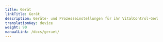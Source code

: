 ```yaml
---
title: Gerät
linkTitle: Gerät
description: Geräte- und Prozesseinstellungen für ihr VitalControl-Gerät
translationKey: device
weight: 90
manualLink: /docs/geraet/
---
```

<script>
  window.location.href = "/docs/geraet/";
</script>
